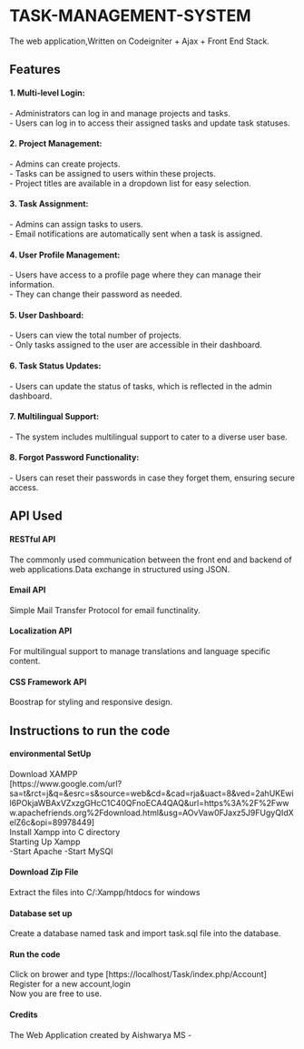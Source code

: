 # TASK-MANAGEMENT-SYSTEM
The web application,Written on Codeigniter + Ajax + Front End Stack.

## Features
<h4>1. Multi-level Login:</h4>
   - Administrators can log in and manage projects and tasks.<br>
   - Users can log in to access their assigned tasks and update task statuses.<br>

<h4>2. Project Management:</h4>
   - Admins can create projects.<br>
   - Tasks can be assigned to users within these projects.<br>
   - Project titles are available in a dropdown list for easy selection.<br>

<h4>3. Task Assignment:</h4>
   - Admins can assign tasks to users.<br>
   - Email notifications are automatically sent when a task is assigned.<br>

<h4>4. User Profile Management:</h4>
   - Users have access to a profile page where they can manage their information.<br>
   - They can change their password as needed.

<h4>5. User Dashboard:</h4>
   - Users can view the total number of projects.<br>
   - Only tasks assigned to the user are accessible in their dashboard.

<h4>6. Task Status Updates:</h4>
   - Users can update the status of tasks, which is reflected in the admin dashboard.

<h4>7. Multilingual Support:</h4>
   - The system includes multilingual support to cater to a diverse user base.

<h4>8. Forgot Password Functionality:</h4>
   - Users can reset their passwords in case they forget them, ensuring secure access.

## API Used
<h4> RESTful API</h4>
The commonly used communication between the front end and backend of web applications.Data exchange in structured using JSON.
<h4>Email API</h4>
Simple Mail Transfer Protocol for email functinality.
<h4>Localization API</h4>
For multilingual support to manage translations and language specific content.
<h4>CSS Framework API</h4>
Boostrap for styling and responsive design.

## Instructions to run the code

<h4>environmental SetUp</h4>
Download XAMPP <br>
[https://www.google.com/url?sa=t&rct=j&q=&esrc=s&source=web&cd=&cad=rja&uact=8&ved=2ahUKEwil6POkjaWBAxVZxzgGHcC1C40QFnoECA4QAQ&url=https%3A%2F%2Fwww.apachefriends.org%2Fdownload.html&usg=AOvVaw0FJaxz5J9FUgyQIdXelZ6c&opi=89978449]<br>
Install Xampp into C directory<br>
Starting Up Xampp<br>
-Start Apache 
-Start MySQl

<h4>Download Zip File</h4>
Extract the files into C/:Xampp/htdocs for windows

<h4>Database set up</h4>
Create a database named task and import task.sql file into the database.

<h4>Run the code</h4>
Click on brower and type [https://localhost/Task/index.php/Account]<br>
Register for a new account,login<br>
Now you are free to use.

<h4>Credits</h4>
The Web Application created by Aishwarya MS
-







   





